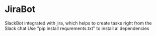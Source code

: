 # JiraBot
SlackBot integrated with jira, which helps to create tasks right from the Slack chat
Use "pip install requrements.txt" to install al dependencies
